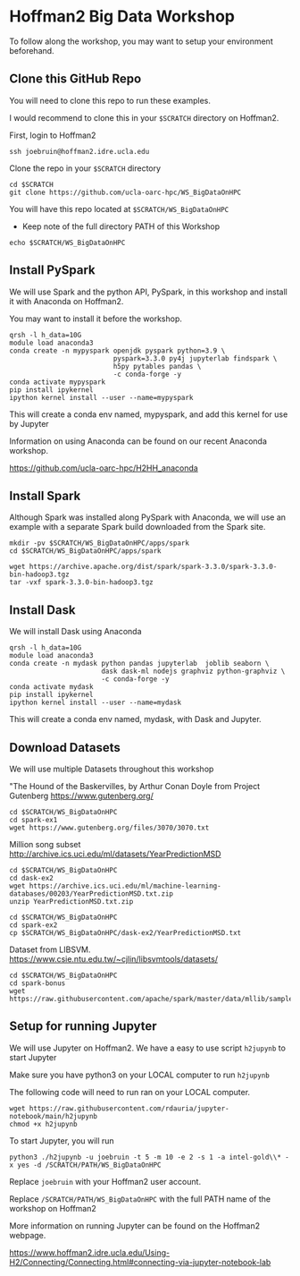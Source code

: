 # Hoffman2 Big Data Workshop

To follow along the workshop, you may want to setup your environment beforehand. 
## Clone this GitHub Repo

You will need to clone this repo to run these examples.

I would recommend to clone this in your `$SCRATCH` directory on Hoffman2.

First, login to Hoffman2

```{.bash}
ssh joebruin@hoffman2.idre.ucla.edu 
```

Clone the repo in your `$SCRATCH` directory

```{.bash}
cd $SCRATCH
git clone https://github.com/ucla-oarc-hpc/WS_BigDataOnHPC
```

You will have this repo located at `$SCRATCH/WS_BigDataOnHPC`

- Keep note of the full directory PATH of this Workshop

```{.bash}
echo $SCRATCH/WS_BigDataOnHPC
```

## Install PySpark

We will use Spark and the python API, PySpark, in this workshop and install it with Anaconda on Hoffman2. 

You may want to install it before the workshop.

```{.bash}
qrsh -l h_data=10G
module load anaconda3
conda create -n mypyspark openjdk pyspark python=3.9 \
                          pyspark=3.3.0 py4j jupyterlab findspark \
                          h5py pytables pandas \
                          -c conda-forge -y
conda activate mypyspark
pip install ipykernel
ipython kernel install --user --name=mypyspark
```

This will create a conda env named, mypyspark, and add this kernel for use by Jupyter

Information on using Anaconda can be found on our recent Anaconda workshop.

<https://github.com/ucla-oarc-hpc/H2HH_anaconda>

## Install Spark

Although Spark was installed along PySpark with Anaconda, we will use an example with a separate Spark build downloaded from the Spark site.

```{.bash}
mkdir -pv $SCRATCH/WS_BigDataOnHPC/apps/spark
cd $SCRATCH/WS_BigDataOnHPC/apps/spark

wget https://archive.apache.org/dist/spark/spark-3.3.0/spark-3.3.0-bin-hadoop3.tgz
tar -vxf spark-3.3.0-bin-hadoop3.tgz
```

## Install Dask

We will install Dask using Anaconda

```{.bash}
qrsh -l h_data=10G
module load anaconda3
conda create -n mydask python pandas jupyterlab  joblib seaborn \
                       dask dask-ml nodejs graphviz python-graphviz \
                       -c conda-forge -y
conda activate mydask
pip install ipykernel
ipython kernel install --user --name=mydask
```

This will create a conda env named, mydask, with Dask and Jupyter.


## Download Datasets

We will use multiple Datasets throughout this workshop

"The Hound of the Baskervilles, by Arthur Conan Doyle from Project Gutenberg <https://www.gutenberg.org/>

```{.bash}
cd $SCRATCH/WS_BigDataOnHPC
cd spark-ex1
wget https://www.gutenberg.org/files/3070/3070.txt
```

Million song subset <http://archive.ics.uci.edu/ml/datasets/YearPredictionMSD>

```{.bash}
cd $SCRATCH/WS_BigDataOnHPC
cd dask-ex2
wget https://archive.ics.uci.edu/ml/machine-learning-databases/00203/YearPredictionMSD.txt.zip
unzip YearPredictionMSD.txt.zip

cd $SCRATCH/WS_BigDataOnHPC
cd spark-ex2
cp $SCRATCH/WS_BigDataOnHPC/dask-ex2/YearPredictionMSD.txt
```

Dataset from LIBSVM. <https://www.csie.ntu.edu.tw/~cjlin/libsvmtools/datasets/>

```{.bash}
cd $SCRATCH/WS_BigDataOnHPC
cd spark-bonus
wget https://raw.githubusercontent.com/apache/spark/master/data/mllib/sample_libsvm_data.txt
``` 
## Setup for running Jupyter

We will use Jupyter on Hoffman2. We have a easy to use script `h2jupynb` to start Jupyter

Make sure you have python3 on your LOCAL computer to run `h2jupynb`

The following code will need to run ran on your LOCAL computer.

```{.bash}
wget https://raw.githubusercontent.com/rdauria/jupyter-notebook/main/h2jupynb
chmod +x h2jupynb
```

To start Jupyter, you will run

```{.bash}
python3 ./h2jupynb -u joebruin -t 5 -m 10 -e 2 -s 1 -a intel-gold\\* -x yes -d /SCRATCH/PATH/WS_BigDataOnHPC
```

Replace `joebruin` with your Hoffman2 user account.

Replace `/SCRATCH/PATH/WS_BigDataOnHPC` with the full PATH name of the workshop on Hoffman2

More information on running Jupyter can be found on the Hoffman2 webpage.

<https://www.hoffman2.idre.ucla.edu/Using-H2/Connecting/Connecting.html#connecting-via-jupyter-notebook-lab>

